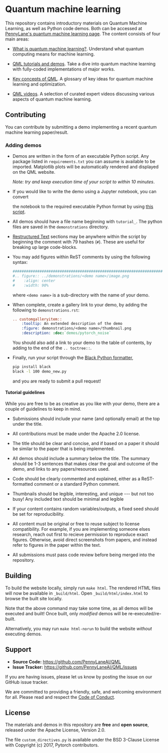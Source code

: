 # Quantum machine learning

This repository contains introductory materials on Quantum Machine Learning,
as well as Python code demos. Both can be accessed at
[PennyLane's quantum machine learning page](https://pennylane.ai/qml). The content consists of four main areas:

* [What is quantum machine learning?](https://pennylane.ai/qml/whatisqml.html). Understand what quantum
  computing means for machine learning.

* [QML tutorials and demos](https://pennylane.ai/qml/demonstrations.html). Take a dive into quantum machine learning with fully-coded implementations of major works.

* [Key concepts of QML](https://pennylane.ai/qml/glossary.html). A glossary of key ideas for
  quantum machine learning and optimization.

* [QML videos](https://pennylane.ai/qml/videos.html). A selection of curated expert videos discussing various aspects of quantum machine learning.

## Contributing

You can contribute by submitting a demo implementing a recent
quantum machine learning paper/result.

### Adding demos

* Demos are written in the form of an executable Python script.
  Any package listed in `requirements.txt` you can assume is available to be imported.
  Matplotlib plots will be automatically rendered and displayed on the QML website.

  _Note: try and keep execution time of your script to within 10 minutes_.

* If you would like to write the demo using a Jupyter notebook, you can convert

  the notebook to the required executable Python format by using
  [this script](https://gist.github.com/chsasank/7218ca16f8d022e02a9c0deb94a310fe).

* All demos should have a file name beginning with `tutorial_`.
  The python files are saved in the `demonstrations` directory.

* [Restructured Text](http://www.sphinx-doc.org/en/master/usage/restructuredtext/basics.html)
  sections may be anywhere within the script by beginning the comment with
  79 hashes (`#`). These are useful for breaking up large code-blocks.

* You may add figures within ReST comments by using the following syntax:

  ```python
  ##############################################################################
  #.. figure:: ../demonstrations/<demo name>/image.png
  #    :align: center
  #    :width: 90%
  ```

  where `<demo name>` is a sub-directory with the name of
  your demo.

* When complete, create a gallery link to your demo, by adding the
  following to `demonstrations.rst`:

  ```rest
  .. customgalleryitem::
      :tooltip: An extended description of the demo
      :figure: demonstrations/<demo name>/thumbnail.png
      :description: :doc:`demos/pytorch_noise`
  ```

  You should also add a link to your demo to the table of contents, by adding to the
  end of the `.. toctree::`.

* Finally, run your script through the [Black Python formatter](https://github.com/psf/black),

  ```bash
  pip install black
  black -l 100 demo_new.py
  ```

  and you are ready to submit a pull request!


#### Tutorial guidelines

While you are free to be as creative as you like with your demo,
there are a couple of guidelines to keep in mind.

* Submissions should include your name (and optionally email) at the top
  under the title.

* All contributions must be made under the Apache 2.0 license.

* The title should be clear and concise, and if based on a paper it should be similar to the paper
  that is being implemented.

* All demos should include a summary below the title.
  The summary should be 1-3 sentences that makes clear the
  goal and outcome of the demo, and links to any papers/resources used.

* Code should be clearly commented and explained, either
  as a ReST-formatted comment or a standard Python comment.

* Thumbnails should be legible, interesting, and unique --- but not too busy!
  Any included text should be minimal and legible

* If your content contains random variables/outputs, a fixed seed should
  be set for reproducibility.

* All content must be original or free to reuse subject to license compatibility.
  For example, if you are implementing someone elses research, reach out first to
  recieve permission to reproduce exact figures. Otherwise, avoid direct screenshots
  from papers, and instead refer to figures in the paper within the text.

* All submissions must pass code review before being merged into the repository.

## Building

To build the website locally, simply run `make html`. The rendered HTML files
will now be available in `_build/html`. Open `_build/html/index.html` to browse
the built site locally.

Note that the above command may take some time, as all demos
will be executed and built! Once built, only _modified_ demos will
be re-executed/re-built.

Alternatively, you may run `make html-norun` to build the website _without_ executing
demos.

## Support

- **Source Code:** https://github.com/PennyLaneAI/QML
- **Issue Tracker:** https://github.com/PennyLaneAI/QML/issues

If you are having issues, please let us know by posting the issue on our GitHub issue tracker.

We are committed to providing a friendly, safe, and welcoming environment for all.
Please read and respect the [Code of Conduct](.github/CODE_OF_CONDUCT.md).

## License

The materials and demos in this repository are **free** and
**open source**, released under the Apache License, Version 2.0.

The file `custom_directives.py` is available under the BSD 3-Clause License with
Copyright (c) 2017, Pytorch contributors.
